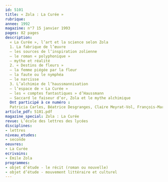 ```yaml
---
id: 5101
title: « Zola : La Curée »
rubrique: 
annee: 1992
magazine: n°7 15 janvier 1993
pages: 82 pages
description: 
  « La Curée », l’art et la science selon Zola 
  1. La fabrique de l’œuvre 
  – les sources de l’inspiration zolienne 
  – le roman « polyphonique » 
  – mythe et réalité
  2. « Destins de fleurs »
  – la femme piégée par la fleur 
  – la faute ou le nymphéa 
  – le narcisse
  3. L’alchimie de l’haussmannisation 
  – l’espace de « La Curée » 
  – les « comptes fantastiques » d’Haussmann 
  – Saccard le faiseur d’or, Zola et le mythe alchimique
  Ont participé à ce numéro :
  Patricia Carles, Béatrice Desgranges, Claire Meyrat-Vol, François-Marie Mourad
article_pdf: 5101.pdf
magazine_special: Zola : La Curée
revue: L’école des lettres des lycées
disciplines:
- lettres
niveau_etudes:
- seconde
oeuvres:
- La Curée
ecrivains:
- Émile Zola
programmes:
- objet d’étude - le récit (roman ou nouvelle)
- objet d’étude - mouvement littéraire et culturel
---
```

